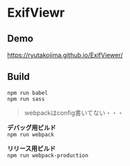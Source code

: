 # ExifViewr

## Demo
https://ryutakojima.github.io/ExifViewer/

## Build

```
npm run babel
npm run sass
```

> webpackはconfig書いてない・・・

**デバッグ用ビルド**  
`npm run webpack`

**リリース用ビルド**  
`npm run webpack-production`